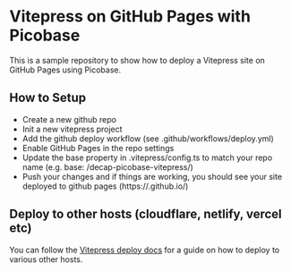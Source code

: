 # Vitepress on GitHub Pages with Picobase

This is a sample repository to show how to deploy a Vitepress site on GitHub Pages using Picobase.

## How to Setup

- Create a new github repo
- Init a new vitepress project
- Add the github deploy workflow (see .github/workflows/deploy.yml)
- Enable GitHub Pages in the repo settings
- Update the base property in .vitepress/config.ts to match your repo name (e.g. base: /decap-picobase-vitepress/)
- Push your changes and if things are working, you should see your site deployed to github pages (https://<your-username>.github.io/<your-repo-name>)

## Deploy to other hosts (cloudflare, netlify, vercel etc)

You can follow the [Vitepress deploy docs](https://vitepress.dev/guide/deploy) for a guide on how to deploy to various other hosts.
